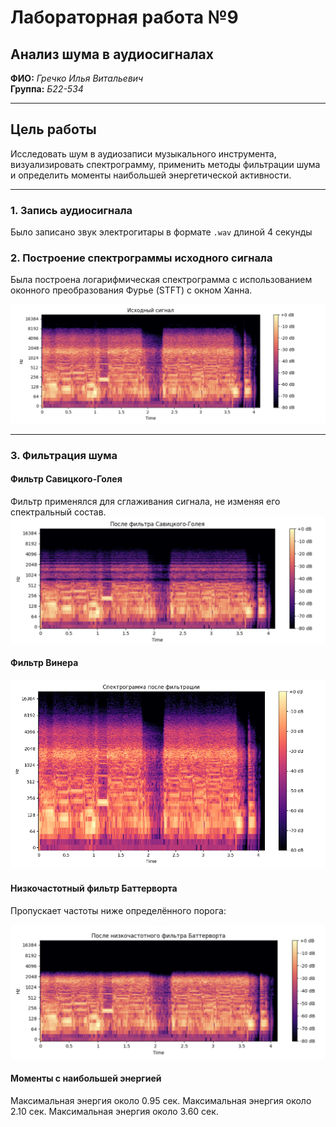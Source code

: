 # Лабораторная работа №9  
## Анализ шума в аудиосигналах  
**ФИО:** *Гречко Илья Витальевич*  
**Группа:** *Б22-534*  

---

## Цель работы

Исследовать шум в аудиозаписи музыкального инструмента, визуализировать спектрограмму, применить методы фильтрации шума и определить моменты наибольшей энергетической активности.

---

### 1. Запись аудиосигнала

Было записано звук электрогитары в формате `.wav` длиной 4 секунды

### 2. Построение спектрограммы исходного сигнала

Была построена логарифмическая спектрограмма с использованием оконного преобразования Фурье (STFT) с окном Ханна.

![Исходная спектрограмма](original.png)

---

### 3. Фильтрация шума

#### Фильтр Савицкого-Голея

Фильтр применялся для сглаживания сигнала, не изменяя его спектральный состав.
![Савицкого](savgol.png)

#### Фильтр Винера

![Савицкого](spectrogram_denoised.png)

#### Низкочастотный фильтр Баттерворта
Пропускает частоты ниже определённого порога:

![Савицкого](batter.png)

#### Моменты с наибольшей энергией
Максимальная энергия около 0.95 сек.
Максимальная энергия около 2.10 сек.
Максимальная энергия около 3.60 сек.
